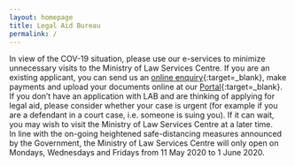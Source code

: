 ```yaml
---
layout: homepage
title: Legal Aid Bureau
permalink: /
---
```

<!-- Type your notification here - the notification bar will not appear if this is empty. For other changes, refer to _data/homepage.yml to edit the homepage -->
In view of the COV-19 situation, please use our e-services to minimize unnecessary visits to the Ministry of Law Services Centre.  If you are an existing applicant, you can send us an [online enquiry](https://eservices.mlaw.gov.sg/enquiry/){:target=_blank}, make payments and upload your documents online at our [Portal](https://eservices.mlaw.gov.sg/labesvc/){:target=_blank}.<br>
If you don’t have an application with LAB and are thinking of applying for legal aid, please consider whether your case is urgent (for example if you are a defendant in a court case, i.e. someone is suing you). If it can wait, you may wish to visit the Ministry of Law Services Centre at a later time. <br>
In line with the on-going heightened safe-distancing measures announced by the Government, the Ministry of Law Services Centre will only open on Mondays, Wednesdays and Fridays from 11 May 2020 to 1 June 2020.<br>
